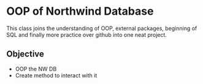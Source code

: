 # OOP of Northwind Database
This class joins the understanding of OOP, external packages, beginning of SQL and finally
more practice over github into one neat project.
## Objective
- OOP the NW DB
- Create method to interact with it